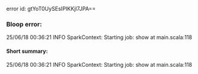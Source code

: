error id: gtYoT0UySEsIPIKKjl7JPA==
### Bloop error:

25/06/18 00:36:21 INFO SparkContext: Starting job: show at main.scala:118
#### Short summary: 

25/06/18 00:36:21 INFO SparkContext: Starting job: show at main.scala:118